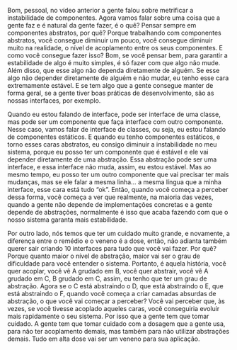 Bom, pessoal, no vídeo anterior a gente falou sobre metrificar a instabilidade de componentes. Agora vamos falar sobre uma coisa que a gente faz e é natural da gente fazer, é o quê? Pensar sempre em componentes abstratos, por quê? Porque trabalhando com componentes abstratos, você consegue diminuir um pouco, você consegue diminuir muito na realidade, o nível de acoplamento entre os seus componentes. E como você consegue fazer isso? Bom, se você pensar bem, para garantir a estabilidade de algo é muito simples, é só fazer com que algo não mude. Além disso, que esse algo não dependa diretamente de alguém. Se esse algo não depender diretamente de alguém e não mudar, eu tenho esse cara extremamente estável. E se tem algo que a gente consegue manter de forma geral, se a gente tiver boas práticas de desenvolvimento, são as nossas interfaces, por exemplo.

Quando eu estou falando de interface, pode ser interface de uma classe, mas pode ser um componente que faça interface com outro componente. Nesse caso, vamos falar de interface de classes, ou seja, eu estou falando de componentes estáticos. E quando eu tenho componentes estáticos, e torno esses caras abstratos, eu consigo diminuir a instabilidade no meu sistema, porque eu posso ter um componente que é estável e ele vai depender diretamente de uma abstração. Essa abstração pode ser uma interface, e essa interface não muda, assim, eu estou estável. Mas ao mesmo tempo, eu posso ter um outro componente que vai precisar ter mais mudanças, mas se ele falar a mesma linha… a mesma língua que a minha interface, esse cara está tudo “ok”. Então, quando você começa a perceber dessa forma, você começa a ver que realmente, na maioria das vezes, quando a gente não depende de implementações concretas e a gente depende de abstrações, normalmente é isso que acaba fazendo com que o nosso sistema garanta mais estabilidade.

Por outro lado, nós temos que ter um cuidado muito grande, e novamente, a diferença entre o remédio e o veneno é a dose, então, não adianta também querer sair criando 10 interfaces para tudo que você vai fazer. Por quê? Porque quanto maior o nível de abstração, maior vai ser o grau de dificuldade para você entender o sistema. Portanto, é aquela história, você quer acoplar, você vê A grudado em B, você quer abstrair, você vê A grudado em C, B grudado em C, assim, eu tenho que ter um grau de abstração. Agora se o C está abstraindo o D, que está abstraindo o E, que está abstraindo o F, quando você começa a criar camadas absurdas de abstração, o que você vai começar a perceber? Você vai perceber que, às vezes, se você tivesse acoplado aqueles caras, você conseguiria evoluir mais rapidamente o seu sistema. Por isso que a gente tem que tomar cuidado. A gente tem que tomar cuidado com a dosagem que a gente usa, para não ter acoplamento demais, mas também para não utilizar abstrações demais. Tudo em alta dose vai ser um veneno para sua aplicação.